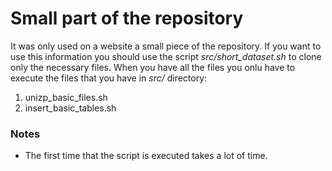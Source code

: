# Small part of the repository
It was only used on a website a small piece of the repository.
If you want to use this information you should use the script *src/short_dataset.sh* to clone only the necessary files.
When you have all the files you onlu have to execute the files that you have in *src/* directory:
1. unizp_basic_files.sh
2. insert_basic_tables.sh

### Notes
- The first time that the script is executed takes a lot of time.
